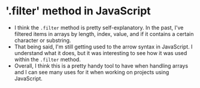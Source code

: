 # '.filter' method in JavaScript

* I think the `.filter` method is pretty self-explanatory. In the past, I've filtered items in arrays by length, index, value, and if it contains a certain character or substring.
* That being said, I'm still getting used to the arrow syntax in JavaScript. I understand what it does, but it was interesting to see how it was used within the `.filter` method.
* Overall, I think this is a pretty handy tool to have when handling arrays and I can see many uses for it when working on projects using JavaScript.
